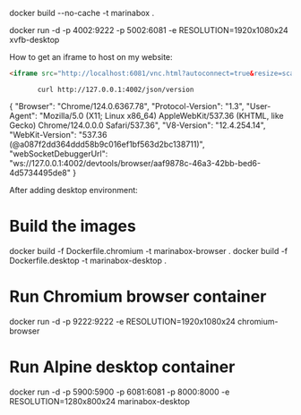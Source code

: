 docker build --no-cache -t marinabox .

docker run -d -p 4002:9222 -p 5002:6081 -e RESOLUTION=1920x1080x24 xvfb-desktop

How to get an iframe to host on my website:

```html
<iframe src="http://localhost:6081/vnc.html?autoconnect=true&resize=scale" allow="clipboard-read; clipboard-write"></iframe>
```


           curl http://127.0.0.1:4002/json/version                            
{
   "Browser": "Chrome/124.0.6367.78",
   "Protocol-Version": "1.3",
   "User-Agent": "Mozilla/5.0 (X11; Linux x86_64) AppleWebKit/537.36 (KHTML, like Gecko) Chrome/124.0.0.0 Safari/537.36",
   "V8-Version": "12.4.254.14",
   "WebKit-Version": "537.36 (@a087f2dd364ddd58b9c016ef1bf563d2bc138711)",
   "webSocketDebuggerUrl": "ws://127.0.0.1:4002/devtools/browser/aaf9878c-46a3-42bb-bed6-4d5734495de8"
}

After adding desktop environment:

# Build the images
docker build -f Dockerfile.chromium -t marinabox-browser .
docker build -f Dockerfile.desktop -t marinabox-desktop .

# Run Chromium browser container
docker run -d -p 9222:9222 -e RESOLUTION=1920x1080x24 chromium-browser

# Run Alpine desktop container
docker run -d -p 5900:5900 -p 6081:6081 -p 8000:8000 -e RESOLUTION=1280x800x24 marinabox-desktop